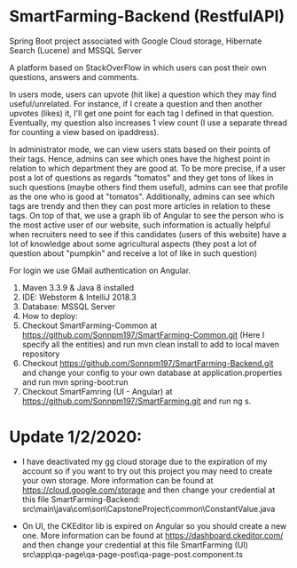 # SmartFarming-Backend (RestfulAPI)
Spring Boot project associated with Google Cloud storage, Hibernate Search (Lucene) and MSSQL Server

A platform based on StackOverFlow in which users can post their own questions, answers and comments.

In users mode, users can upvote (hit like) a question which they may find useful/unrelated. For instance, if I create a question and then another upvotes (likes) it, I'll get one point for each tag I defined in that question. Eventually, my question also increases 1 view count (I use a separate thread for counting a view based on ipaddress).

In administrator mode, we can view users stats based on their points of their tags. Hence, admins can see which ones have the highest point in relation to which department they are good at. To be more precise, if a user post a lot of questions as regards "tomatos" and they get tons of likes in such questions (maybe others find them useful), admins can see that profile as the one who is good at "tomatos". Additionally, admins can see which tags are trendy and then they can post more articles in relation to these tags. On top of that, we use a graph lib of Angular to see the person who is the most active user of our website, such information is actually helpful when recruiters need to see if this candidates (users of this website) have a lot of knowledge about some agricultural aspects (they post a lot of question about "pumpkin" and receive a lot of like in such question)

For login we use GMail authentication on Angular. 

1. Maven 3.3.9 & Java 8 installed
2. IDE: Webstorm & IntelliJ 2018.3
3. Database: MSSQL Server
4. How to deploy:
5. Checkout SmartFarming-Common at https://github.com/Sonnpm197/SmartFarming-Common.git (Here I specify all the entities) and run mvn clean install to add to local maven repository
6. Checkout https://github.com/Sonnpm197/SmartFarming-Backend.git and change your config to your own database at application.properties and run mvn spring-boot:run
7. Checkout SmartFamring (UI - Angular) at https://github.com/Sonnpm197/SmartFarming.git and run ng s.

# Update 1/2/2020:

- I have deactivated my gg cloud storage due to the expiration of my account so if you want to try out this project you may need to create your own storage. More information can be found at https://cloud.google.com/storage and then change your credential at this file SmartFarming-Backend: src\main\java\com\son\CapstoneProject\common\ConstantValue.java

- On UI, the CKEditor lib is expired on Angular so you should create a new one. More information can be found at https://dashboard.ckeditor.com/ and then change your credential at this file SmartFarming (UI) src\app\qa-page\qa-page-post\qa-page-post.component.ts
